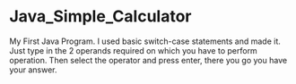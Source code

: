 # Java_Simple_Calculator
My First Java Program. I used basic switch-case statements and made it. Just type in the 2 operands required on which you have to perform operation.
Then select the operator and press enter, there you go you have your answer.
